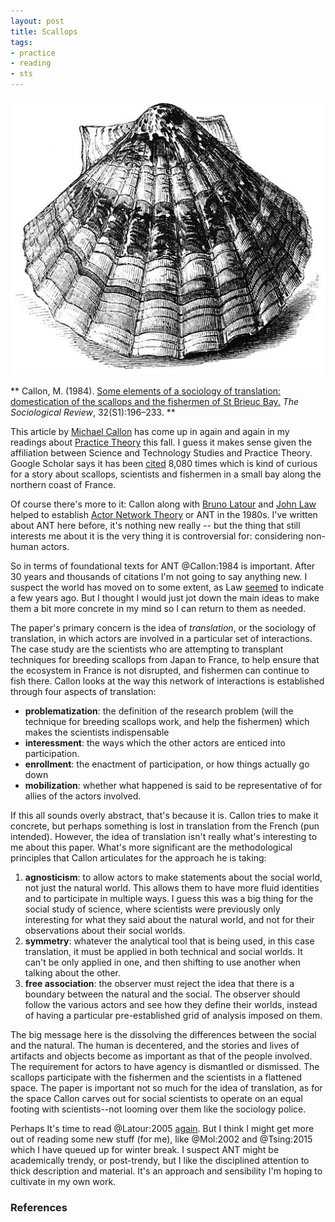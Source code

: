 ```yaml
---
layout: post
title: Scallops
tags:
- practice
- reading
- sts
---
```


<div>
<a href="https://commons.wikimedia.org/wiki/File:Natural_History_-_Mollusca_-_The_Great_Scallop.jpg"><img class="img-responsive center-block" src="/images/scallop.jpg"></a>
</div>

**
Callon, M. (1984). [Some elements of a sociology of translation: domestication of the scallops and the fishermen of St Brieuc Bay.](https://bscw.uni-wuppertal.de/pub/nj_bscw.cgi/d8022008/Callon_SociologyTranslation.pdf) *The Sociological Review*, 32(S1):196–233.
**

This article by [Michael Callon] has come up in again and again in my readings
about [Practice Theory] this fall. I guess it makes sense given the affiliation
between Science and Technology Studies and Practice Theory. Google Scholar says
it has been [cited] 8,080 times which is kind of curious for a story about
scallops, scientists and fishermen in a small bay along the northern coast of
France.

Of course there's more to it: Callon along with [Bruno Latour] and [John Law]
helped to establish [Actor Network Theory] or ANT in the 1980s.  I've written
about ANT here before, it's nothing new really -- but the thing that still
interests me about it is the very thing it is controversial for: considering
non-human actors.

So in terms of foundational texts for ANT @Callon:1984 is important. After 30
years and thousands of citations I'm not going to say anything new. I suspect
the world has moved on to some extent, as Law [seemed] to indicate a few years
ago. But I thought I would just jot down the main ideas to make them a bit more
concrete in my mind so I can return to them as needed.

The paper's primary concern is the idea of *translation*, or the sociology of
translation, in which actors are involved in a particular set of interactions.
The case study are the scientists who are attempting to transplant techniques
for breeding scallops from Japan to France, to help ensure that the ecosystem in
France is not disrupted, and fishermen can continue to fish there.  Callon looks
at the way this network of interactions is established through four aspects of
translation: 

* **problematization**: the definition of the research problem (will the
    technique for breeding scallops work, and help the fishermen) which makes 
    the scientists indispensable 
* **interessment**: the ways which the other actors are enticed into
    participation.
* **enrollment**: the enactment of participation, or how things actually go down
* **mobilization**: whether what happened is said to be representative of for
    allies of the actors involved.

If this all sounds overly abstract, that's because it is. Callon tries to make
it concrete, but perhaps something is lost in translation from the French (pun
intended). However, the idea of translation isn't really what's interesting to
me about this paper. What's more significant are the methodological principles
that Callon articulates for the approach he is taking:

1. **agnosticism**: to allow actors to make statements about the social world,
   not just the natural world. This allows them to have more fluid identities
   and to participate in multiple ways. I guess this was a big thing for the
   social study of science, where scientists were previously only interesting
   for what they said about the natural world, and not for their observations
   about their social worlds.
2. **symmetry**: whatever the analytical tool that is being used, in this case
   translation, it must be applied in both technical and social worlds. It can't
   be only applied in one, and then shifting to use another when talking about
   the other.
3. **free association**: the observer must reject the idea that there is a
   boundary between the natural and the social. The observer should follow the
   various actors and see how they define their worlds, instead of having a
   particular pre-established grid of analysis imposed on them.

The big message here is the dissolving the differences between the social and
the natural. The human is decentered, and the stories and lives of artifacts and
objects become as important as that of the people involved. The requirement for
actors to have agency is dismantled or dismissed. The scallops participate with
the fishermen and the scientists in a flattened space. The paper is important
not so much for the idea of translation, as for the space Callon carves out for
social scientists to operate on an equal footing with scientists--not looming
over them like the sociology police.

Perhaps It's time to read @Latour:2005 [again]. But I think I might get more out
of reading some new stuff (for me), like @Mol:2002 and @Tsing:2015 which I have
queued up for winter break. I suspect ANT might be academically trendy, or
post-trendy, but I like the disciplined attention to thick description and
material. It's an approach and sensibility I'm hoping to cultivate in my own
work.

### References

[Michael Callon]: https://en.wikipedia.org/wiki/Michel_Callon
[Practice Theory]: https://en.wikipedia.org/wiki/Practice_theor
[cited]: https://scholar.google.com/scholar?q=Some+elements+of+a+sociology+of+translation%3A+domestication+of+the+scallops+and+the+fishermen+of+St+Brieuc+Bay&btnG=&hl=en&as_sdt=0%2C21
[Actor Network Theory]: https://en.wikipedia.org/wiki/Actor%E2%80%93network_theory
[Bruno Latour]: https://en.wikipedia.org/wiki/Bruno_Latour
[John Law]: https://en.wikipedia.org/wiki/John_Law_(sociologist)
[seemed]: http://inkdroid.org/2016/10/17/ant/
[again]: http://inkdroid.org/2013/05/02/everything-is-data/
